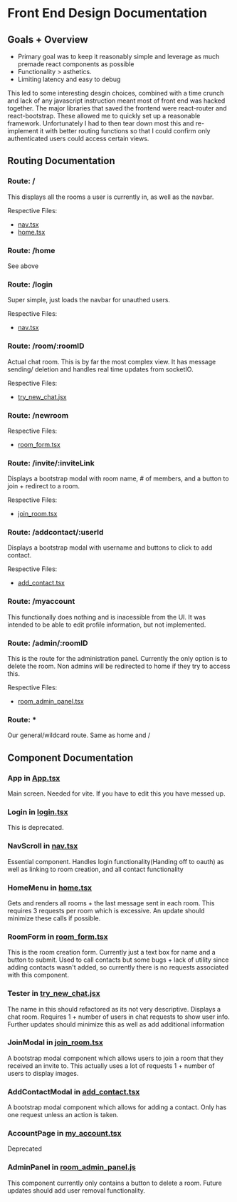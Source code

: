 # Front End Design Documentation

## Goals + Overview
- Primary goal was to keep it reasonably simple and leverage as much premade react components as possible 
- Functionality > asthetics.
- Limiting latency and easy to debug

This led to some interesting desgin choices, combined with a time crunch and lack of any javascript instruction meant most of front end was hacked together. The major libraries that saved the frontend were react-router and react-bootstrap. These allowed me to quickly set up a reasonable framework. Unfortunately I had to then tear down most this and re-implement it with better routing functions so that I could confirm only authenticated users could access certain views. 

## Routing Documentation

### Route: /
This displays all the rooms a user is currently in, as well as the navbar.

Respective Files:
- [nav.tsx](frontend/src/nav.tsx)
- [home.tsx](frontend/src/home.tsx)

### Route: /home
See above

### Route: /login
Super simple, just loads the navbar for unauthed users.

Respective Files:
- [nav.tsx](frontend/src/nav.tsx)
### Route: /room/:roomID
Actual chat room. This is by far the most complex view. It has message sending/ deletion and handles real time updates from socketIO. 

Respective Files:
- [try_new_chat.jsx](frontend/src/try_new_chat.jsx)
### Route: /newroom

Respective Files:
- [room_form.tsx](frontend/src/room_form.tsx)
### Route: /invite/:inviteLink
Displays a bootstrap modal with room name, # of members, and a button to join + redirect to a room.

Respective Files:
- [join_room.tsx](frontend/src/join_room.tsx)

### Route: /addcontact/:userId
Displays a bootstrap modal with username and buttons to click to add contact.

Respective Files:
- [add_contact.tsx](frontend/src/add_contact.tsx)

### Route: /myaccount
This functionally does nothing and is inacessible from the UI. It was intended to be able to edit profile information, but not implemented.

### Route: /admin/:roomID
This is the route for the administration panel. Currently the only option is to delete the room. Non admins will be redirected to home if they try to access this.

Respective Files:
- [room_admin_panel.tsx](frontend/src/room_admin_panel.tsx)


### Route: *
Our general/wildcard route. Same as home and /

## Component Documentation

### App in [App.tsx](frontend/src/App.tsx)
Main screen. Needed for vite. If you have to edit this you have messed up.
### Login in [login.tsx](frontend/src/login.tsx)
This is deprecated.
### NavScroll in [nav.tsx](frontend/src/nav.tsx)
Essential component. Handles login functionality(Handing off to oauth) as well as linking to room creation, and all contact functionality
### HomeMenu in [home.tsx](frontend/src/home.tsx)
Gets and renders all rooms + the last message sent in each room. This requires 3 requests per room which is excessive. An update should minimize these calls if possible.
### RoomForm in [room_form.tsx](frontend/src/room_form.tsx)
This is the room creation form. Currently just a text box for name and a button to submit. Used to call contacts but some bugs + lack of utility since adding contacts wasn't added, so currently there is no requests associated with this component. 
### Tester in [try_new_chat.jsx](frontend/src/try_new_chat.jsx)
The name in this should refactored as its not very descriptive. 
Displays a chat room. Requires 1 + number of users in chat requests to show user info. Further updates should minimize this as well as add additional information
### JoinModal in [join_room.tsx](frontend/src/join_room.tsx)
A bootstrap modal component which allows users to join a room that they received an invite to. This actually uses a lot of requests 1 + number of users to display images.
### AddContactModal in [add_contact.tsx](frontend/src/add_contact.tsx)
A bootstrap modal component which allows for adding a contact. Only has one request unless an action is taken.
### AccountPage in [my_account.tsx](frontend/src/my_account.tsx)
Deprecated
### AdminPanel in [room_admin_panel.js](frontend/src/room_admin_panel.js)
This component currently only contains a button to delete a room. Future updates should add user removal functionality.
